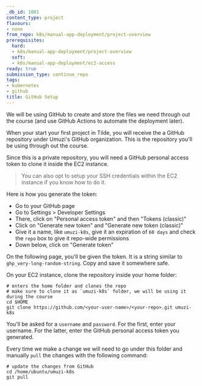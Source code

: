 ```yaml
---
_db_id: 1001
content_type: project
flavours:
- none
from_repo: k8s/manual-app-deployment/project-overview
prerequisites:
  hard:
  - k8s/manual-app-deployment/project-overview
  soft:
  - k8s/manual-app-deployment/ec2-access
ready: true
submission_type: continue_repo
tags:
- kubernetes
- github
title: GitHub Setup
---
```


We will be using GitHub to create and store the files we need through out the course (and use GitHub Actions to automate the deployment later).

When your start your first project in Tilde, you will receive the a GitHub repository under Umuzi's GitHub organization. This is the repository you'll be using through out the course.

Since this is a private repository, you will need a GitHub personal access token to clone it inside the EC2 instance.

> You can also opt to setup your SSH credentials within the EC2 instance if you know how to do it.

Here is how you generate the token:
- Go to your GitHub page
- Go to Settings > Developer Settings
- There, click on "Personal access token" and then "Tokens (classic)"
- Click on "Generate new token" and "Generate new token (classic)"
- Give it a name, like `umuzi-k8s`, give it an expiration of `60 days` and check the `repo` box to give it repo-wide permissions
- Down below, click on "Generate token"

On the following page, you'll be given the token. It is a string similar to `ghp_very-long-random-string`. Copy and save it somewhere safe.

On your EC2 instance, clone the repository inside your home folder:

```
# enters the home folder and clones the repo
# make sure to clone it as `umuzi-k8s` folder, we will be using it during the course
cd $HOME
git clone https://github.com/<your-user-name>/<your-repo>.git umuzi-k8s
```

You'll be asked for a `username` and `password`. For the first, enter your username. For the latter, enter the GitHub personal access token you generated.

Every time we make a change we will need to go under this folder and manually `pull` the changes with the following command:

```
# update the changes from GitHub
cd /home/ubuntu/umuzi-k8s
git pull
```